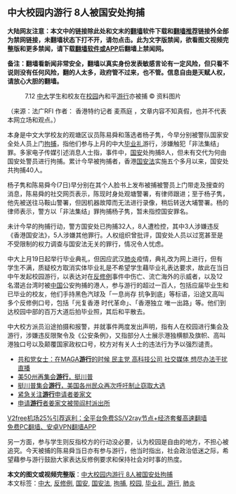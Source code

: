  <h2>中大校园内游行 8人被国安处拘捕</h2> <p class="notice"><b>大陆网友注意：本文中的链接除此处和文末的<a href="https://github.com/bannedbook/fanqiang" >翻墙</a>软件下载和<a href="https://github.com/killgcd/justmysocks/blob/master/README.md">翻墙推荐</a>链接外全部为禁网链接，未翻墙状态下打不开，请勿点击。此为文字版禁闻，欲看图文视频完整版和更多禁闻，请下载<a href="https://github.com/bannedbook/fanqiang">翻墙软件或APP</a>后翻墙上禁闻网。</p><p>备注：翻墙看新闻非常安全，翻墙以真实身份发表敏感言论有一定风险，但只看不说则没有任何风险，翻的人太多，政府管不过来，也不管。信息自由是天赋人权，请放心大胆的翻墙。</b></p>  <div class="entry"> <figure>                <figcaption>                7.12 <a href="https://www.bannedbook.org/bnews/tag/%E4%B8%AD%E5%A4%A7/" class="st_tag internal_tag" rel="tag" title="标签 中大 下的日志">中大</a>学生和校友在<a href="https://www.bannedbook.org/bnews/tag/%e6%a0%a1%e5%9b%ad/" class="st_tag internal_tag" rel="tag" title="标签 校园 下的日志">校园</a>內和平<a href="https://www.bannedbook.org/bnews/tag/%e6%b8%b8%e8%a1%8c/" class="st_tag internal_tag" rel="tag" title="标签 游行 下的日志">游行</a>亦被捕                © 资料图片            </figcaption></figure> <p>（来源：法广RFI                                      作者：                                                                                                     香港特约记者 麦燕庭                                                                                            ，文章内容不知真假，也并不代表本网立场和观点。）</p> <p>                    本身是中文大学校友的观塘区议员陈易舜和落选者杨子隽，今早分别被警队国家安全处人员上门<a href="https://www.bannedbook.org/bnews/tag/%E6%8B%98%E6%8D%95/" class="st_tag internal_tag" rel="tag" title="标签 拘捕 下的日志">拘捕</a>，指他们参与上月的中大<a href="https://www.bannedbook.org/bnews/tag/%E6%AF%95%E4%B8%9A%E7%A4%BC/" class="st_tag internal_tag" rel="tag" title="标签 毕业礼 下的日志">毕业礼</a>游行，涉嫌触犯「非法集结」罪。多家电子传媒引述消息人士指，事件中，<a href="https://www.bannedbook.org/bnews/tag/%E5%9B%BD%E5%AE%89/" class="st_tag internal_tag" rel="tag" title="标签 国安 下的日志">国安</a>处拘捕8人，但未有交代为何由国安处警员进行拘捕。累计今早被拘捕者，香港<a href="https://www.bannedbook.org/bnews/tag/%e5%9b%bd%e5%ae%89%e6%b3%95/" class="st_tag internal_tag" rel="tag" title="标签 国安法 下的日志">国安法</a>实施五个多月以来，国安处共拘捕40人。                </p>  <p>杨子隽和陈易舜今(7日)早分别在其个人脸书上发布被捕被警员上门带走及搜查的消息，陈易舜的社交网页表示，陈现时身处观塘警署，有律师跟进；至于杨子隽，他先被送往马鞍山警署，但因机器故障而无法进行录像，稍后转送大埔警署。杨的律师表示，警方以「非法集结」罪拘捕杨子隽，暂未指控国安罪名。</p> <p>未计今早的拘捕行动，警方国安处已拘捕32人，8人遭检控，其中3人涉嫌违反《香港国安法》，5人涉嫌其他罪行。人权组织曾批评，国安处人员以过宽甚至是不受限制的权力调查与国安法无关的罪行，情况令人忧虑。</p>  <p>中大上月19日起举行毕业典礼，但因应武汉<a href="https://www.bannedbook.org/bnews/tag/%e8%82%ba%e7%82%8e/" class="st_tag internal_tag" rel="tag" title="标签 肺炎 下的日志">肺炎</a>疫情，典礼改为网上进行，但有学生不满，质疑校方取消实体毕业礼是不希望学生藉毕业礼表达要求，故此在当日中午发起校园游行，以表达对在<a href="https://www.bannedbook.org/bnews/tag/%E5%8F%8D%E4%BF%AE%E4%BE%8B/" class="st_tag internal_tag" rel="tag" title="标签 反修例 下的日志">反修例</a>事件中伤亡、流亡海外的示威者，以及12名潜逃台湾时被<span class='wp_keywordlink_affiliate'><a href="https://www.bannedbook.org/" title="中国" target="_blank">中国</a></span>公安拘捕的港人，参与游行的超过一百人，包括应届毕业生和已毕业的校友，他们手持黑色汽球及「一息尚存 抗争到底」等标语，沿途又高叫多个反修例口号，包括「光复香港 时代革命」、「香港独立 唯一出路」等。他们到达校园中部的百万大道后拍毕业照，其后和平散去。</p> <p>中大校方派员沿途拍摄和报警，并就事件两度发出声明，指有人在校园进行集会及游行，涉嫌违反限聚令及《公安条例》，又指部分人士展示港独横额及旗帜、高叫港独口号以及颠覆国家政权口号，校方对有关人士的违法行为予以强烈谴责。</p>  <ul class='op-related-articles' title='相关阅读'> <li><a href='https://www.bannedbook.org/bnews/bannedvideo/20201205/1442296.html' target='_blank'>共和党女士：在MAGA<b>游行</b>的时候 民主党 高科技公司 社交媒体 想尽办法干扰直播</a></li> <li><a href='https://www.bannedbook.org/bnews/taiwannews/20201203/1441442.html' target='_blank'>美50州再集会<b>游行</b>，挺川普</a></li> <li><a href='https://www.bannedbook.org/bnews/taiwannews/20201202/1440753.html' target='_blank'>挺川普集会<b>游行</b>，美国各州民众再次呼吁制止窃取大选</a></li> <li><a href='https://www.bannedbook.org/bnews/baitai/20201201/1439941.html' target='_blank'>紧急关注<b>游行</b>申请者姜家文</a></li> <li><a href='https://www.bannedbook.org/bnews/renquan/20201201/1439924.html' target='_blank'>申请<b>游行</b>者姜家文被带阎村派出所</a></li> </ul> <p class="texttj"> <a href="https://www.bannedbook.org/forum23/topic22702.html" target="_blank">V2free机场25%引荐返利：全平台免费SS/V2ray节点+经济套餐高速翻墙</a><br/> <a href="https://github.com/bannedbook/fanqiang/wiki/%E7%A6%81%E9%97%BB%E7%BD%91%E5%AE%89%E5%8D%93%E7%BF%BB%E5%A2%99%E6%96%B0%E9%97%BBAPP" target="_blank">免费PC翻墙、安卓VPN翻墙APP</a></p><p>另一方面，参与学生则反指校方的行动没必要，认为校园是自由的地方，不担心被追究。今天被捕的陈易舜当日亦有参与游行，他当时指出，社会政治低迷之际，希望藉参与游行鼓励大家表达反修例要求和保持社会对时事的热度。</p><a name='sharetosocial'></a>       <div><b>本文的图文或视频完整版</b>：<a href='https://www.bannedbook.org/bnews/cnnews/hknews/20201207/1443581.html'>中大校园内游行 8人被国安处拘捕</a></div>  </div><!--END ENTRY--> <div class="postfooter"> <div>本文标签：<a href="https://www.bannedbook.org/bnews/tag/%E4%B8%AD%E5%A4%A7/" rel="tag">中大</a>, <a href="https://www.bannedbook.org/bnews/tag/%E5%8F%8D%E4%BF%AE%E4%BE%8B/" rel="tag">反修例</a>, <a href="https://www.bannedbook.org/bnews/tag/%E5%9B%BD%E5%AE%89/" rel="tag">国安</a>, <a href="https://www.bannedbook.org/bnews/tag/%e5%9b%bd%e5%ae%89%e6%b3%95/" rel="tag">国安法</a>, <a href="https://www.bannedbook.org/bnews/tag/%E6%8B%98%E6%8D%95/" rel="tag">拘捕</a>, <a href="https://www.bannedbook.org/bnews/tag/%e6%a0%a1%e5%9b%ad/" rel="tag">校园</a>, <a href="https://www.bannedbook.org/bnews/tag/%E6%AF%95%E4%B8%9A%E7%A4%BC/" rel="tag">毕业礼</a>, <a href="https://www.bannedbook.org/bnews/tag/%e6%b8%b8%e8%a1%8c/" rel="tag">游行</a>, <a href="https://www.bannedbook.org/bnews/tag/%e8%82%ba%e7%82%8e/" rel="tag">肺炎</a></div>  </div><!--END POSTFOOTER--> 